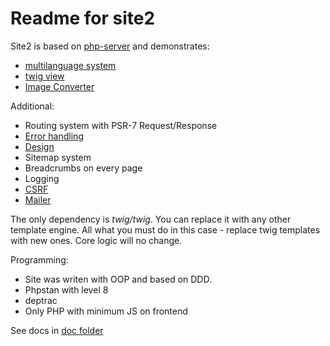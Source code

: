 # Readme for site2

Site2 is based on [php-server](https://github.com/Romchik38/server) and demonstrates:

- [multilanguage system](./doc/language/01-readme.md)
- [twig view](./doc/templates/01-readme.md)
- [Image Converter](./doc/Image_Converter/01_readme.md)

Additional:

- Routing system with PSR-7 Request/Response
- [Error handling](./doc/errors/errors.md)
- [Design](./doc/design/01-readme.md)
- Sitemap system
- Breadcrumbs on every page
- Logging
- [CSRF](./doc/security/csrf.md)
- [Mailer](./doc/mail/docker.md)

The only dependency is *twig/twig*. You can replace it with any other template engine. All what you must do in this case - replace twig templates with new ones. Core logic will no change.

Programming:

- Site was writen with OOP and based on DDD.
- Phpstan with level 8
- deptrac
- Only PHP with minimum JS on frontend

See docs in [doc folder](./doc/)
